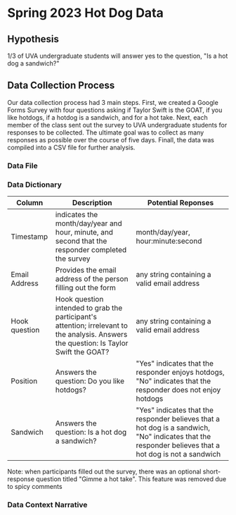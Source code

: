 # Spring 2023 Hot Dog Data

## Hypothesis
1/3 of UVA undergraduate students will answer yes to the question, "Is a hot dog a sandwich?"

## Data Collection Process
Our data collection process had 3 main steps. First, we created a Google Forms Survey with four questions asking if Taylor Swift is the GOAT, if you like hotdogs, if a hotdog is a sandwich, and for a hot take. Next, each member of the class sent out the survey to UVA undergraduate students for responses to be collected. The ultimate goal was to collect as many responses as possible over the course of five days. Finall, the data was compiled into a CSV file for further analysis.

### Data File


### Data Dictionary
| Column| Description| Potential Reponses|                   
|-------|------------|-------------------|
| Timestamp | indicates the month/day/year and hour, minute, and second that the responder completed the survey |month/day/year, hour:minute:second|
| Email Address| Provides the email address of the person filling out the form| any string containing a valid email address|
| Hook question| Hook question intended to grab the participant's attention; irrelevant to the analysis. Answers the question: Is Taylor Swift the GOAT? | any string containing a valid email address|
| Position| Answers the question: Do you like hotdogs?| "Yes" indicates that the responder enjoys hotdogs, "No" indicates that the responder does not enjoy hotdogs |
| Sandwich| Answers the question: Is a hot dog a sandwich?| "Yes" indicates that the responder believes that a hot dog is a sandwich, "No" indicates that the responder believes that a hot dog is not a sandwich |

Note: when participants filled out the survey, there was an optional short-response question titled "Gimme a hot take". This feature was removed due to spicy comments


### Data Context Narrative
